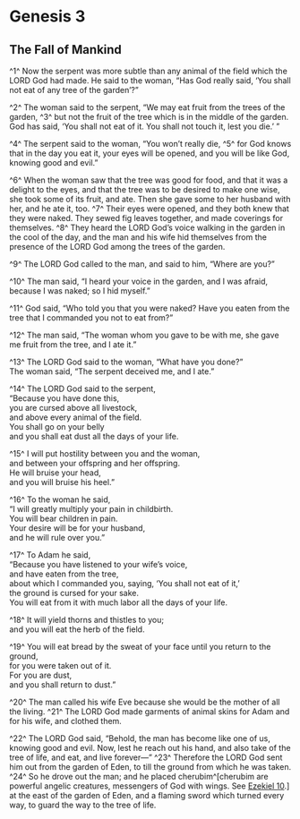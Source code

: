 # Genesis 3

## The Fall of Mankind

^1^ Now the serpent was more subtle than any animal of the field which the LORD God had made. He said to the woman, “Has God really said, ‘You shall not eat of any tree of the garden’?”

^2^ The woman said to the serpent, “We may eat fruit from the trees of the garden,
^3^ but not the fruit of the tree which is in the middle of the garden. God has said, ‘You shall not eat of it. You shall not touch it, lest you die.’ ”

^4^ The serpent said to the woman, “You won’t really die,
^5^ for God knows that in the day you eat it, your eyes will be opened, and you will be like God, knowing good and evil.”

^6^ When the woman saw that the tree was good for food, and that it was a delight to the eyes, and that the tree was to be desired to make one wise, she took some of its fruit, and ate. Then she gave some to her husband with her, and he ate it, too.
^7^ Their eyes were opened, and they both knew that they were naked. They sewed fig leaves together, and made coverings for themselves.
^8^ They heard the LORD God’s voice walking in the garden in the cool of the day, and the man and his wife hid themselves from the presence of the LORD God among the trees of the garden.

^9^ The LORD God called to the man, and said to him, “Where are you?”

^10^ The man said, “I heard your voice in the garden, and I was afraid, because I was naked; so I hid myself.”

^11^ God said, “Who told you that you were naked? Have you eaten from the tree that I commanded you not to eat from?”

^12^ The man said, “The woman whom you gave to be with me, she gave me fruit from the tree, and I ate it.”

^13^ The LORD God said to the woman, “What have you done?”\
The woman said, “The serpent deceived me, and I ate.”

^14^ The LORD God said to the serpent,\
“Because you have done this,\
you are cursed above all livestock,\
and above every animal of the field.\
You shall go on your belly\
and you shall eat dust all the days of your life.

^15^ I will put hostility between you and the woman,\
and between your offspring and her offspring.\
He will bruise your head,\
and you will bruise his heel.”

^16^ To the woman he said,\
“I will greatly multiply your pain in childbirth.\
You will bear children in pain.\
Your desire will be for your husband,\
and he will rule over you.”

^17^ To Adam he said,\
“Because you have listened to your wife’s voice,\
and have eaten from the tree,\
about which I commanded you, saying, ‘You shall not eat of it,’\
the ground is cursed for your sake.\
You will eat from it with much labor all the days of your life.

^18^ It will yield thorns and thistles to you;\
and you will eat the herb of the field.

^19^ You will eat bread by the sweat of your face until you return to the ground,\
for you were taken out of it.\
For you are dust,\
and you shall return to dust.”

^20^ The man called his wife Eve because she would be the mother of all the living.
^21^ The LORD God made garments of animal skins for Adam and for his wife, and clothed them.

^22^ The LORD God said, “Behold, the man has become like one of us, knowing good and evil. Now, lest he reach out his hand, and also take of the tree of life, and eat, and live forever—”
^23^ Therefore the LORD God sent him out from the garden of Eden, to till the ground from which he was taken.
^24^ So he drove out the man; and he placed cherubim^[cherubim are powerful angelic creatures, messengers of God with wings. See [Ezekiel 10](../ezekiel/10).] at the east of the garden of Eden, and a flaming sword which turned every way, to guard the way to the tree of life.
